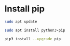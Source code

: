 # Install pip

```bash
sudo apt update
```

```bash
sudo apt install python3-pip
```

```bash
pip3 install --upgrade pip
```
